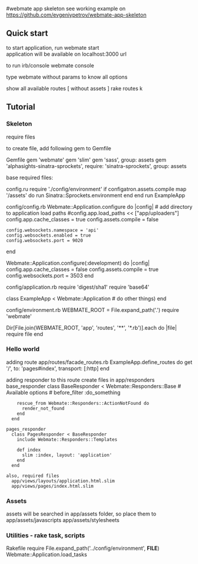 #webmate app skeleton
see working example on https://github.com/evgeniypetrov/webmate-app-skeleton

## Quick start

to start application, run
  webmate start  
application will be available on localhost:3000 url

to run irb/console
  webmate console

type webmate without params to know all options

show all available routes [ without assets ]
rake routes k

## Tutorial
### Skeleton
require files

to create file, add following gem to Gemfile

Gemfile
  gem 'webmate'
  gem 'slim'
  gem 'sass', group: assets
  gem 'alphasights-sinatra-sprockets', require: 'sinatra-sprockets', group: assets

base required files:

config.ru
  require './config/environment'
  if configatron.assets.compile
    map '/assets' do
      run Sinatra::Sprockets.environment
    end
  end
  run ExampleApp

config/config.rb
  Webmate::Application.configure do |config|
    # add directory to application load paths
    #config.app.load_paths << ["app/uploaders"]
    config.app.cache_classes = true
    config.assets.compile = false

    config.websockets.namespace = 'api'
    config.websockets.enabled = true
    config.websockets.port = 9020
  end

Webmate::Application.configure(:development) do |config|
  config.app.cache_classes = false
  config.assets.compile = true
  config.websockets.port = 3503
end

config/application.rb
  require 'digest/sha1'
  require 'base64'

  class ExampleApp < Webmate::Application
    # do other things)
  end

config/environment.rb
  WEBMATE_ROOT = File.expand_path('.')
  require 'webmate'

  Dir[File.join(WEBMATE_ROOT, 'app', 'routes', '**', '*.rb')].each do |file|
    require file
  end

### Hello world
  adding route
    app/routes/facade_routes.rb
      ExampleApp.define_routes do
        get '/', to: 'pages#index', transport: [:http]
      end

  adding  responder to this route
  create files in app/responders
    base_responder
      class BaseResponder < Webmate::Responders::Base
        # Available options
        # before_filter :do_something

        rescue_from Webmate::Responders::ActionNotFound do
          render_not_found
        end
      end

    pages_responder
      class PagesResponder < BaseResponder
        include Webmate::Responders::Templates

        def index
          slim :index, layout: 'application'
        end
      end

    also, required files
      app/views/layouts/application.html.slim
      app/views/pages/index.html.slim

### Assets
  assets will be searched in app/assets folder, so place them to
  app/assets/javascripts
  app/assets/stylesheets

### Utilities - rake task, scripts
  Rakefile
    require File.expand_path('../config/environment', __FILE__)
    Webmate::Application.load_tasks
